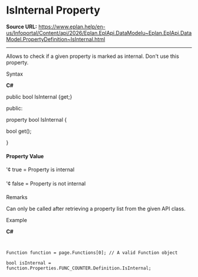 # IsInternal Property

**Source URL:** https://www.eplan.help/en-us/Infoportal/Content/api/2026/Eplan.EplApi.DataModelu~Eplan.EplApi.DataModel.PropertyDefinition~IsInternal.html

---

Allows to check if a given property is marked as internal. Don't use this property.

Syntax

**C#**



public bool IsInternal {get;}

public:

property bool IsInternal {

   bool get();

}


#### Property Value

'¢ true = Property is internal

'¢ false = Property is not internal

Remarks

Can only be called after retrieving a property list from the given API class.

Example

**C#**

```


Function function = page.Functions[0]; // A valid Function object

bool isInternal = function.Properties.FUNC_COUNTER.Definition.IsInternal;

```
